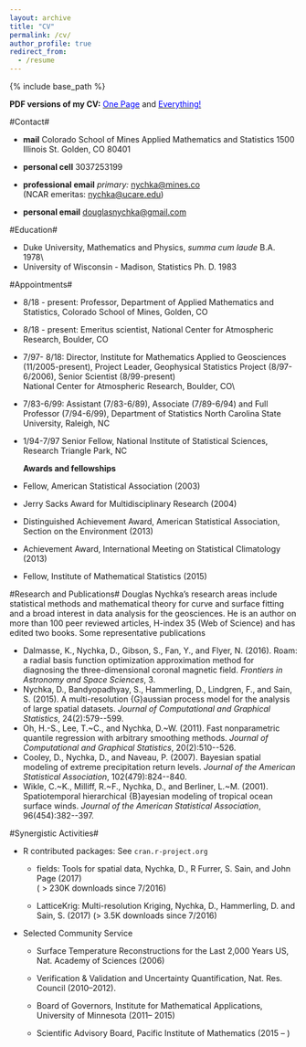 ```yaml
---
layout: archive
title: "CV"
permalink: /cv/
author_profile: true
redirect_from:
  - /resume
---
```


{% include base_path %}

**PDF versions of my CV:**   [<span style="color:blue"> One Page</span>](http://dnychka.github.io/files/NychkaVita1Page.pdf) and [<span style="color:blue">Everything!</span> ](http://dnychka.github.io/files/NychkaFullCV.pdf)

#Contact#
* **mail** Colorado School of Mines 
Applied Mathematics and Statistics
1500 Illinois St.
Golden, CO 80401


* **personal cell** 3037253199 

* **professional email** *primary:*  nychka@mines.co   
        (NCAR emeritas:  nychka@ucare.edu) 

* **personal email** douglasnychka@gmail.com 
 
#Education#
 
* Duke University, Mathematics and Physics,  *summa cum laude*    B.A.
1978\
* University of Wisconsin - Madison, Statistics Ph. D. 1983

#Appointments#
*  8/18 - present: Professor, Department of Applied Mathematics and Statistics, Colorado School of Mines, Golden, CO
* 8/18 - present: Emeritus scientist, National Center for Atmospheric Research, Boulder, CO
* 7/97- 8/18: Director, Institute for Mathematics Applied to
Geosciences (11/2005-present), Project Leader, Geophysical Statistics
Project (8/97-6/2006), Senior Scientist (8/99-present)\
National Center for Atmospheric Research, Boulder, CO\
* 7/83-6/99: Assistant (7/83-6/89), Associate (7/89-6/94) and Full
Professor (7/94-6/99), Department of Statistics North Carolina State
University, Raleigh, NC

* 1/94-7/97 Senior Fellow, National Institute of Statistical Sciences,
Research Triangle Park, NC

  **Awards and fellowships**  
* Fellow, American Statistical Association (2003)
* Jerry Sacks Award for Multidisciplinary Research (2004)
* Distinguished Achievement Award, American Statistical Association,
Section on the Environment (2013)
* Achievement Award, International Meeting on Statistical Climatology
(2013)
* Fellow, Institute of Mathematical Statistics (2015)

#Research and Publications#
Douglas Nychka’s research areas include statistical methods and
mathematical theory for curve and surface fitting and a broad interest
in data analysis for the geosciences. He is an author on more than 100
peer reviewed articles, H-index $35$ (Web of Science) and has edited two
books. Some representative publications

* Dalmasse, K., Nychka, D., Gibson, S., Fan, Y., and Flyer, N. (2016).
 Roam: a radial basis function optimization approximation method for
  diagnosing the three-dimensional coronal magnetic field.
 *Frontiers in Astronomy and Space Sciences*, 3.
* Nychka, D., Bandyopadhyay, S., Hammerling, D., Lindgren, F., and Sain, S.
  (2015).
 A multi-resolution {G}aussian process model for the analysis of large
  spatial datasets.
 *Journal of Computational and Graphical Statistics*,
  24(2):579--599.
* Oh, H.-S., Lee, T.~C., and Nychka, D.~W. (2011).
 Fast nonparametric quantile regression with arbitrary smoothing
  methods.
 *Journal of Computational and Graphical Statistics*,
  20(2):510--526.
* Cooley, D., Nychka, D., and Naveau, P. (2007).
 Bayesian spatial modeling of extreme precipitation return levels.
 *Journal of the American Statistical Association*,
  102(479):824--840.
* Wikle, C.~K., Milliff, R.~F., Nychka, D., and Berliner, L.~M. (2001).
 Spatiotemporal hierarchical {B}ayesian modeling of tropical ocean
  surface winds.
 *Journal of the American Statistical Association*,
  96(454):382--397.

 
#Synergistic Activities#
* R contributed packages: See `cran.r-project.org`
	* fields: Tools for spatial data, Nychka, D., R Furrer, S. Sain, and John Page
(2017)\
( $>$ 230K downloads since 7/2016)

	* LatticeKrig: Multi-resolution Kriging, Nychka, D., Hammerling, D. and Sain, S.
(2017)
($>$ 3.5K downloads since 7/2016)

* Selected Community Service	
	* Surface Temperature Reconstructions for the Last 2,000 Years US, Nat.
Academy of Sciences (2006)

	* Verification & Validation and Uncertainty Quantification, Nat. Res.
Council (2010–2012).

	* Board of Governors, Institute for Mathematical Applications, University
of Minnesota (2011– 2015)

	* Scientific Advisory Board, Pacific Institute of Mathematics (2015 – )
